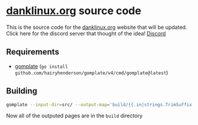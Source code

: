 # [danklinux.org](https://danklinux.org) source code
This is the source code for the [danklinux.org](https://danklinux.org) website that will be updated.
Click here for the discord server that thought of the idea! [Discord](https://discord.gg/WNjQMx8bj9)

## Requirements

- [gomplate](https://docs.gomplate.ca/installing/) (`go install github.com/hairyhenderson/gomplate/v4/cmd/gomplate@latest`)

## Building

```sh
gomplate --input-dir=src/ --output-map='build/{{.in|strings.TrimSuffix ".tmpl" }}'
```

Now all of the outputed pages are in the `build` directory
